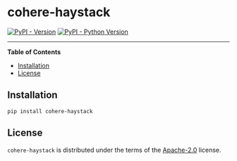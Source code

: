 # cohere-haystack

[![PyPI - Version](https://img.shields.io/pypi/v/cohere-haystack.svg)](https://pypi.org/project/cohere-haystack)
[![PyPI - Python Version](https://img.shields.io/pypi/pyversions/cohere-haystack.svg)](https://pypi.org/project/cohere-haystack)

-----

**Table of Contents**

- [Installation](#installation)
- [License](#license)

## Installation

```console
pip install cohere-haystack
```

## License

`cohere-haystack` is distributed under the terms of the [Apache-2.0](https://spdx.org/licenses/Apache-2.0.html) license.
